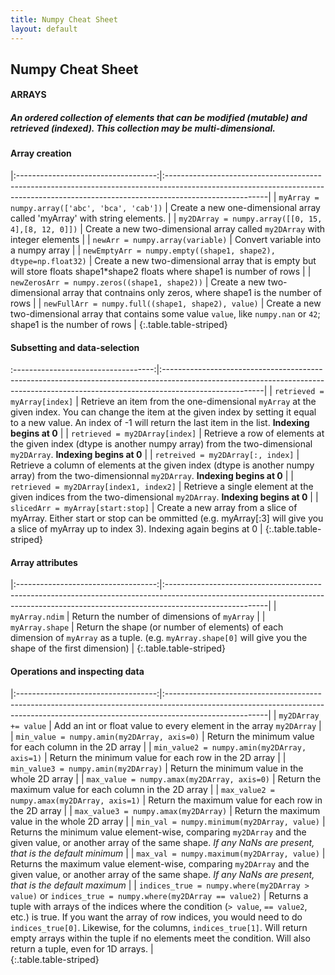 ```yaml
---
title: Numpy Cheat Sheet
layout: default
---
```


<!-- Make columns even -->
<style>
  td:first-child { width: 20% }
</style>

## Numpy Cheat Sheet

#### ARRAYS
##### An ordered collection of elements that can be modified (mutable) and retrieved (indexed). This collection may be multi-dimensional.

#### Array creation

|:-----------------------------------:|:-------------------------------------------------------------------------------------------------------------------------------------------------------------------------------------|
| `myArray = numpy.array(['abc', 'bca', 'cab'])` | Create a new one-dimensional array called 'myArray' with string elements. |
| `my2DArray = numpy.array([[0, 15, 4],[8, 12, 0]])` | Create a new two-dimensional array called `my2DArray` with integer elements |
| `newArr = numpy.array(variable)`             | Convert variable into a numpy array |
| `newEmptyArr = numpy.empty((shape1, shape2), dtype=np.float32)` | Create a new two-dimensional array that is empty but will store floats shape1*shape2 floats where shape1 is number of rows |
| `newZerosArr = numpy.zeros((shape1, shape2))` | Create a new two-dimensional array that contnains only zeros, where shape1 is the number of rows |
| `newFullArr = numpy.full((shape1, shape2), value)` | Create a new two-dimensional array that contains some value `value`, like `numpy.nan` or `42`; shape1 is the number of rows | 
{:.table.table-striped}                                                                                                                                                         

#### Subsetting and data-selection

:-----------------------------------:|:-------------------------------------------------------------------------------------------------------------------------------------------------------------------------------------|
| `retrieved = myArray[index]`                       | Retrieve an item from the one-dimensional `myArray` at the given index. You can change the item at the given index by setting it equal to a new value. An index of -1 will return the last item in the list. **Indexing begins at 0** |
| `retrieved = my2DArray[index]`                     | Retrieve a row of elements at the given index (dtype is another numpy array) from the two-dimensional `my2DArray`. **Indexing begins at 0** |
| `retreived = my2DArray[:, index]`                  | Retrieve a column of elements at the given index (dtype is another numpy array) from the two-dimensionnal `my2DArray`. **Indexing begins at 0** |
| `retrieved = my2DArray[index1, index2]`  | Retrieve a single element at the given indices from the two-dimensional `my2DArray`. **Indexing begins at 0** |
| `slicedArr = myArray[start:stop]`     | Create a new array from a slice of myArray. Either start or stop can be ommitted (e.g. myArray[:3] will give you a slice of myArray up to index 3). Indexing again begins at 0                                       |
{:.table.table-striped}

#### Array attributes

|:-----------------------------------:|:-------------------------------------------------------------------------------------------------------------------------------------------------------------------------------------|
| `myArray.ndim`             | Return the number of dimensions of `myArray` |
| `myArray.shape`            | Return the shape (or number of elements) of each dimension of `myArray` as a tuple. (e.g. `myArray.shape[0]` will give you the shape of the first dimension) | 
{:.table.table-striped}

#### Operations and inspecting data

|:-----------------------------------:|:-------------------------------------------------------------------------------------------------------------------------------------------------------------------------------------|
| `my2DArray += value`                  | Add an int or float value to every element in the array `my2DArray` |
| `min_value = numpy.amin(my2DArray, axis=0)` | Return the minimum value for each column in the 2D array |
| `min_value2 = numpy.amin(my2DArray, axis=1)` | Return the minimum value for each row in the 2D array |
| `min_value3 = numpy.amin(my2DArray)`  | Return the minimum value in the whole 2D array |
| `max_value = numpy.amax(my2DArray, axis=0)` | Return the maximum value for each column in the 2D array |
| `max_value2 = numpy.amax(my2DArray, axis=1)` | Return the maximum value for each row in the 2D array |
| `max_value3 = numpy.amax(my2DArray)`  | Return the maximum value in the whole 2D array |
| `min_val = numpy.minimum(my2DArray, value)` | Returns the minimum value element-wise, comparing `my2DArray` and the given value, or another array of the same shape. *If any NaNs are present, that is the default minimum* |
| `max_val = numpy.maximum(my2DArray, value)` | Returns the maximum value element-wise, comparing `my2DArray` and the given value, or another array of the same shape. *If any NaNs are present, that is the default maximum* |
| `indices_true = numpy.where(my2DArray > value)` or `indices_true = numpy.where(my2DArray == value2)` | Returns a tuple with arrays of the indices where the condition (`> value`, `== value2`, etc.) is true. If you want the array of row indices, you would need to do `indices_true[0]`. Likewise, for the columns, `indices_true[1]`. Will return empty arrays within the tuple if no elements meet the condition. Will also return a tuple, even for 1D arrays. |              
{:.table.table-striped}

